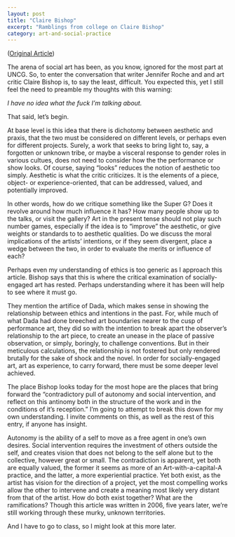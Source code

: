 ```yaml
---
layout: post
title: "Claire Bishop"
excerpt: "Ramblings from college on Claire Bishop"
category: art-and-social-practice
---
```


(<a href="https://web.archive.org/web/20080517012433/http://www.communityarts.net/readingroom/archivefiles/2006/07/socially_engage.php" target="_blank" rel="noopener">Original Article</a>)

The arena of social art has been, as you know, ignored for the most part at UNCG. So, to enter the conversation that writer Jennifer Roche and and art critic Claire Bishop is, to say the least, difficult. You expected this, yet I still feel the need to preamble my thoughts with this warning:

<i>I have no idea what the fuck I’m talking about.</i>

That said, let’s begin.

At base level is this idea that there is dichotomy between aesthetic and praxis, that the two must be considered on different levels, or perhaps even for different projects. Surely, a work that seeks to bring light to, say, a forgotten or unknown tribe, or maybe a visceral response to gender roles in various cultues, does not need to consider how the the performance or show looks. Of course, saying “looks” reduces the notion of aesthetic too simply. Aesthetic is what the critic criticizes. It is the elements of a piece, object- or experience-oriented, that can be addressed, valued, and potentially improved.

In other words, how do we critique something like the Super G? Does it revolve around how much influence it has? How many people show up to the talks, or visit the gallery? Art in the present tense should not play such number games, especially if the idea is to “improve” the aesthetic, or give weights or standards to to aesthetic qualities. Do we discuss the moral implications of the artists’ intentions, or if they seem divergent, place a wedge between the two, in order to evaluate the merits or influence of each?

Perhaps even my understanding of ethics is too generic as I approach this article. Bishop says that this is where the critical examination of socially-engaged art has rested. Perhaps understanding where it has been will help to see where it must go.

They mention the artifice of Dada, which makes sense in showing the relationship between ethics and intentions in the past. For, while much of what Dada had done breeched art boundaries nearer to the cusp of performance art, they did so with the intention to break apart the observer’s relationship to the art piece, to create an unease in the place of passive observation, or simply, boringly, to challenge conventions. But in their meticulous calculations, the relationship is not fostered but only rendered brutally for the sake of shock and the novel. In order for socially-engaged art, art as experience, to carry forward, there must be some deeper level achieved.

The place Bishop looks today for the most hope are the places that bring forward the “contradictory pull of autonomy and social intervention, and reflect on this antinomy both in the structure of the work and in the conditions of it’s reception.” I’m going to attempt to break this down for my own understanding. I invite comments on this, as well as the rest of this entry, if anyone has insight.

Autonomy is the ability of a self to move as a free agent in one’s own desires. Social intervention requires the investment of others outside the self, and creates vision that does not belong to the self alone but to the collective, however great or small. The contradiction is apparent, yet both are equally valued, the former it seems as more of an Art-with-a-capital-A practice, and the latter, a more experiential practice. Yet both exist, as the artist has vision for the direction of a project, yet the most compelling works allow the other to intervene and create a meaning most likely very distant from that of the artist. How do both exist together? What are the ramifications? Though this article was written in 2006, five years later, we’re still working through these murky, unknown territories.

And I have to go to class, so I might look at this more later.
